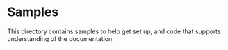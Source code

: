 # Samples

This directory contains samples to help get set up, and code that supports understanding of the documentation.
